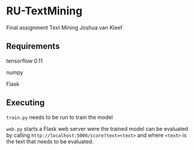 # RU-TextMining
Final assignment Text Mining
Joshua van Kleef

## Requirements
tensorflow 0.11

numpy

Flask

## Executing

``train.py`` needs to be run to train the model

``web.py`` starts a Flask web server were the trained model can be evaluated by calling ``http://localhost:5000/score?text=<text>`` and where ``<text>`` is the text that needs to be evaluated.
